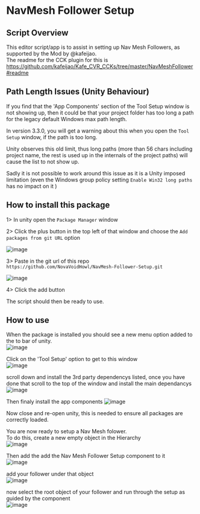 # NavMesh Follower Setup

## Script Overview

This editor script/app is to assist in setting up Nav Mesh Followers, as supported by the Mod by @kafeijao.  
The readme for the CCK plugin for this is https://github.com/kafeijao/Kafe_CVR_CCKs/tree/master/NavMeshFollower#readme  

## Path Length Issues (Unity Behaviour)
If you find that the 'App Components' section of the Tool Setup window is not showing up, then it could be that your project folder has too long a path for the legacy default Windows max path length.

In version 3.3.0, you will get a warning about this when you open the `Tool Setup` window, if the path is too long.

Unity observes this old limit, thus long paths (more than 56 chars including project name, the rest is used up in the internals of the project paths) will cause the list to not show up.

Sadly it is not possible to work around this issue as it is a Unity imposed limitation (even the Windows group policy setting `Enable Win32 long paths` has no impact on it )
 

## How to install this package

1> In unity open the `Package Manager` window

2> Click the plus button in the top left of that window and choose the `Add packages from git URL` option

![image](https://github.com/NovaVoidHowl/Mesh-Bone-Rebind/assets/31048789/66eaec96-322e-46ac-811d-353f8209198c)

3> Paste in the git url of this repo `https://github.com/NovaVoidHowl/NavMesh-Follower-Setup.git`

![image](https://github.com/NovaVoidHowl/NavMesh-Follower-Setup/assets/31048789/8412f39a-0c95-4bff-84fa-e3a4d0cf65da)


4> Click the add button

The script should then be ready to use.

## How to use

When the package is installed you should see a new menu option added to the to bar of unity.  
![image](https://github.com/NovaVoidHowl/NavMesh-Follower-Setup/assets/31048789/698aae76-fb41-4b6c-920b-9063e98ff686)

Click on the 'Tool Setup' option to get to this window  
![image](https://github.com/NovaVoidHowl/NavMesh-Follower-Setup/assets/31048789/2c6de4a4-20f6-4632-aac6-912f2a1aadd0)

scroll down and install the 3rd party dependencys listed, once you have done that scroll to the top of the window and install the main dependancys  
![image](https://github.com/NovaVoidHowl/NavMesh-Follower-Setup/assets/31048789/cfe5f73a-5fad-486c-ad7f-6e0c1c45bc34)

Then finaly install the app components
![image](https://github.com/NovaVoidHowl/NavMesh-Follower-Setup/assets/31048789/6bf8e15c-277e-4d23-980c-c1f85d8a7271)

Now close and re-open unity, this is needed to ensure all packages are correctly loaded.

You are now ready to setup a Nav Mesh folower.  
To do this, create a new empty object in the Hierarchy  
![image](https://github.com/NovaVoidHowl/NavMesh-Follower-Setup/assets/31048789/0273e713-f6a2-4ee8-a4f1-0dc222ba40ab)

Then add the add the Nav Mesh Follower Setup component to it  
![image](https://github.com/NovaVoidHowl/NavMesh-Follower-Setup/assets/31048789/45b8c1d6-9487-4f07-bdd8-8688e2d01884)

add your follower under that object   
![image](https://github.com/NovaVoidHowl/NavMesh-Follower-Setup/assets/31048789/1155d8ba-19c0-461f-86cb-47a37a961716)

now select the root object of your follower and run through the setup as guided by the component  
![image](https://github.com/NovaVoidHowl/NavMesh-Follower-Setup/assets/31048789/66b79e2d-07f3-40ff-aafa-fa2467fd0254)

